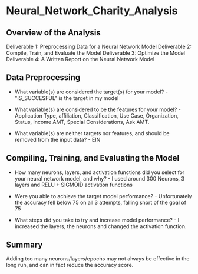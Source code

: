 # Neural_Network_Charity_Analysis

## Overview of the Analysis
Deliverable 1: Preprocessing Data for a Neural Network Model
Deliverable 2: Compile, Train, and Evaluate the Model
Deliverable 3: Optimize the Model
Deliverable 4: A Written Report on the Neural Network Model 

## Data Preprocessing
- What variable(s) are considered the target(s) for your model? - "IS_SUCCESFUL" is the target in my model

- What variable(s) are considered to be the features for your model? - Application Type, affiliation, Classification, Use Case, Organization, Status, Income AMT, Special Considerations, Ask AMT. 

- What variable(s) are neither targets nor features, and should be removed from the input data? - EIN

## Compiling, Training, and Evaluating the Model
- How many neurons, layers, and activation functions did you select for your neural network model, and why? - I used around 300 Neurons, 3 layers and RELU + SIGMOID activation functions

- Were you able to achieve the target model performance? - Unfortunately the accuracy fell below 75 on all 3 attempts, falling short of the goal of 75

- What steps did you take to try and increase model performance? - I increased the layers, the neurons and changed the activation function.

## Summary
Adding too many neurons/layers/epochs may not always be effective in the long run, and can in fact reduce the accuracy score.
